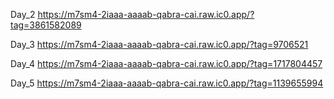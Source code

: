Day_2
https://m7sm4-2iaaa-aaaab-qabra-cai.raw.ic0.app/?tag=3861582089

Day_3
https://m7sm4-2iaaa-aaaab-qabra-cai.raw.ic0.app/?tag=9706521

Day_4
https://m7sm4-2iaaa-aaaab-qabra-cai.raw.ic0.app/?tag=1717804457

Day_5
https://m7sm4-2iaaa-aaaab-qabra-cai.raw.ic0.app/?tag=1139655994